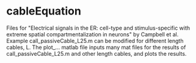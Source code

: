 # cableEquation

Files for "Electrical signals in the ER: cell-type and stimulus-specific with extreme spatial compartmentalization in neurons" by Campbell et al.
Example call_passiveCable_L25.m can be modified for different length cables, L.
The plot_... matlab file inputs many mat files for the results of call_passiveCable_L25.m and other length cables, and plots the results.
